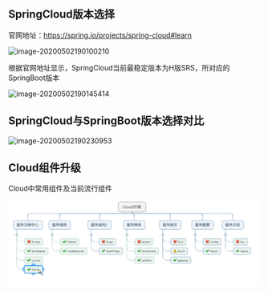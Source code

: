 ## SpringCloud版本选择

官网地址：https://spring.io/projects/spring-cloud#learn

![image-20200502190100210](assets/image-20200502190100210.png)

根据官网地址显示，SpringCloud当前最稳定版本为H版SRS，所对应的SpringBoot版本

![image-20200502190145414](assets/image-20200502190145414.png)



## SpringCloud与SpringBoot版本选择对比

![image-20200502190230953](assets/image-20200502190230953.png)



## Cloud组件升级

Cloud中常用组件及当前流行组件

![image-20200503123031627](assets/image-20200503123031627.png)